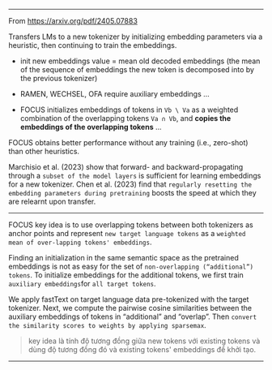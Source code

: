 - - -

From https://arxiv.org/pdf/2405.07883

Transfers LMs to a new tokenizer by initializing embedding parameters via a heuristic, then continuing to train the embeddings.

- init new embeddings value = mean old decoded embeddings 
  (the mean of the sequence of embeddings the new token is decomposed into by the previous tokenizer)

- RAMEN, WECHSEL, OFA require auxiliary embeddings ...

- FOCUS initializes embeddings of tokens in `Vb \ Va` as a weighted combination of the overlapping
tokens `Va ∩ Vb`, and **copies the embeddings of the overlapping tokens** ...

FOCUS obtains better performance without any training (i.e., zero-shot) than other heuristics.

Marchisio et al. (2023) show that forward- and backward-propagating through a `subset of the model layers` is sufficient for learning embeddings for a new tokenizer. Chen et al. (2023) find that `regularly resetting the embedding parameters during pretraining` boosts the speed at which they are relearnt upon transfer.

- - -

FOCUS key idea is to use overlapping tokens between both tokenizers as anchor points and represent
`new target language tokens` as a `weighted mean of over-lapping tokens' embeddings`.

Finding an initialization in the same semantic space as the pretrained embeddings is not as easy
for the set of `non-overlapping (“additional”) tokens`. To initialize embeddings for the 
additional tokens, we first train `auxiliary embeddings`for `all target tokens`.

We apply fastText on target language data pre-tokenized with the target tokenizer. Next, we compute the pairwise cosine similarities between the auxiliary embeddings of tokens in “additional” and “overlap”.
Then `convert the similarity scores to weights by applying sparsemax`.

> key idea là tính độ tương đồng giữa new tokens với existing tokens và dùng độ tương đồng đó và existing tokens' embeddings để khởi tạo.

- - -